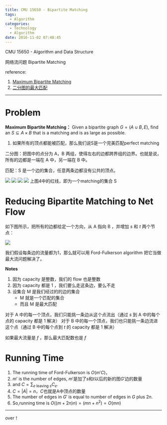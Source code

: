```yaml
---
title: CMU 15650 - Bipartite Matching
tags:
  - Algorithm
categories:
  - Technology
  - Algorithm
date: 2016-11-02 07:48:45
---
```

CMU 15650 - Algorithm and Data Structure 

网络流问题
Bipartite Matching

reference:
1. [Maximum Bipartite Matching](http://www.geeksforgeeks.org/maximum-bipartite-matching/)
2. [二分图的最大匹配](http://blog.csdn.net/pi9nc/article/details/11848327)

<!-- more -->

***

# Problem 
**Maximum Bipartite Matching：**
Given a bipartite graph $G = (A ∪ B , E)$, find an $S ⊆ A × B$ that is a matching and is as large as possible.

1. 如果所有的顶点都能被匹配，那么我们说S是一个完美匹配perfect matching

二分图：把图中的点分为 A，B 两组，使得左右的边都跨界组的边界。也就是说，所有的边都是一端在 A 中，另一端在 B 中。

匹配：S 是一个边的集合，任意两条边都没有公共的顶点。


![](http://img.renfei.org/2013/08/1.png)
![](http://img.renfei.org/2013/08/2.png)
![](http://img.renfei.org/2013/08/3.png)
![](http://img.renfei.org/2013/08/4.png )
上图4中的红线，即为一个matching的集合 S




# Reducing Bipartite Matching to Net Flow
如下图所示，把所有的边都给定一个方向，从 A 指向 B ，并增加 $s$ 和 $t$ 两个节点：

![](http://4.bp.blogspot.com/-nkBJG5elg8Y/UDiwHaW4JwI/AAAAAAAAOH0/8jjEFwWudHQ/s800/reduction-to-maxflow.png)

我们假设每条边的流量都为1，那么就可以用 Ford-Fulkerson algorithm 把它当做最大流问题解决了。

**Notes**
1. 因为 capacity 是整数，我们的 flow 也是整数
2. 因为 capacity 都是 1 ，我们要么走这条边，要么不走
3. 设集合 M 是我们经过的的边的集合
    -  M 就是一个匹配的集合
    - 而且 M 是最大匹配

对于 A 中的每一个顶点，我们只能挑一条边从这个点流出（通过 $s$ 到 A 中的每个点的 capacity 都是 1 解决）
对于 B 中的每一个顶点，我们也只能挑一条边流进这个点（通过 B 中的每个点到 $t$ 的 capacity 都是 1 解决）

如果最大流量是 $f$ ，那么最大匹配数也是 $f$

# Running Time
1. The running time of Ford-Fulkerson is $O(m'C)$，
2. $m'$ is the number of edges, $m'$是加了$s$和$t$以后的新的图$G'$边的数量
3. and $C = \sum_{e \text{ leaving } s} C_e$.
4. $C=|A|=n$，$C$也就是A中顶点的数量
5. The number of edges in $G'$ is equal to number of edges in $G$ plus $2n$. 
5. So,running time is $O((m+2n)n)=(mn+n^2)=O(mn)$

***
over！